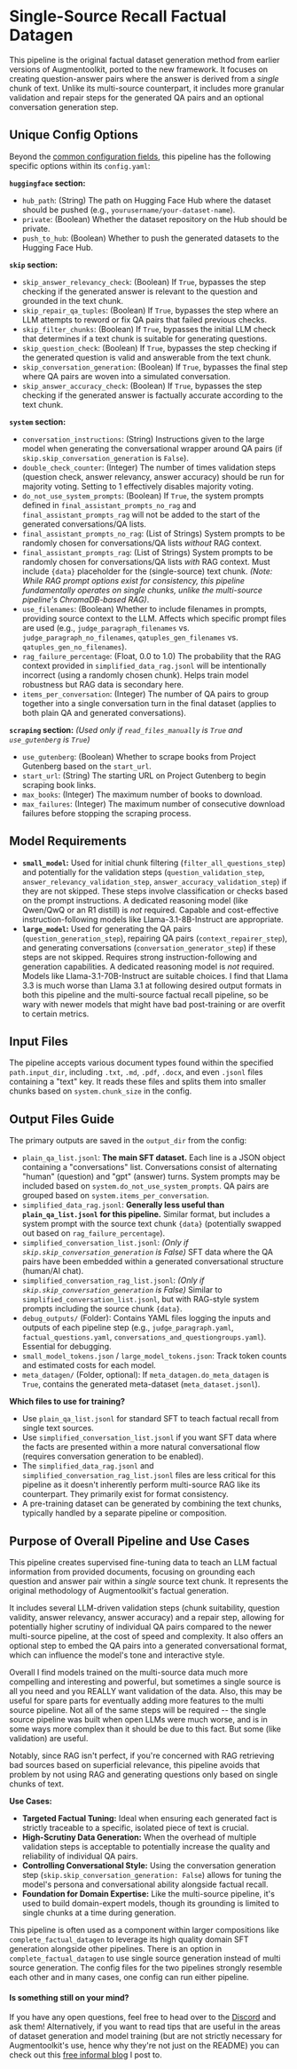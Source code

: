 # Single-Source Recall Factual Datagen

This pipeline is the original factual dataset generation method from earlier versions of Augmentoolkit, ported to the new framework. It focuses on creating question-answer pairs where the answer is derived from a *single* chunk of text. Unlike its multi-source counterpart, it includes more granular validation and repair steps for the generated QA pairs and an optional conversation generation step.

## Unique Config Options

Beyond the [common configuration fields](config_common_fields.md), this pipeline has the following specific options within its `config.yaml`:

**`huggingface` section:**
*   `hub_path`: (String) The path on Hugging Face Hub where the dataset should be pushed (e.g., `yourusername/your-dataset-name`).
*   `private`: (Boolean) Whether the dataset repository on the Hub should be private.
*   `push_to_hub`: (Boolean) Whether to push the generated datasets to the Hugging Face Hub.

**`skip` section:**
*   `skip_answer_relevancy_check`: (Boolean) If `True`, bypasses the step checking if the generated answer is relevant to the question and grounded in the text chunk.
*   `skip_repair_qa_tuples`: (Boolean) If `True`, bypasses the step where an LLM attempts to reword or fix QA pairs that failed previous checks.
*   `skip_filter_chunks`: (Boolean) If `True`, bypasses the initial LLM check that determines if a text chunk is suitable for generating questions.
*   `skip_question_check`: (Boolean) If `True`, bypasses the step checking if the generated question is valid and answerable from the text chunk.
*   `skip_conversation_generation`: (Boolean) If `True`, bypasses the final step where QA pairs are woven into a simulated conversation.
*   `skip_answer_accuracy_check`: (Boolean) If `True`, bypasses the step checking if the generated answer is factually accurate according to the text chunk.

**`system` section:**
*   `conversation_instructions`: (String) Instructions given to the large model when generating the conversational wrapper around QA pairs (if `skip.skip_conversation_generation` is `False`).
*   `double_check_counter`: (Integer) The number of times validation steps (question check, answer relevancy, answer accuracy) should be run for majority voting. Setting to 1 effectively disables majority voting.
*   `do_not_use_system_prompts`: (Boolean) If `True`, the system prompts defined in `final_assistant_prompts_no_rag` and `final_assistant_prompts_rag` will not be added to the start of the generated conversations/QA lists.
*   `final_assistant_prompts_no_rag`: (List of Strings) System prompts to be randomly chosen for conversations/QA lists *without* RAG context.
*   `final_assistant_prompts_rag`: (List of Strings) System prompts to be randomly chosen for conversations/QA lists *with* RAG context. Must include `{data}` placeholder for the (single-source) text chunk. *(Note: While RAG prompt options exist for consistency, this pipeline fundamentally operates on single chunks, unlike the multi-source pipeline's ChromaDB-based RAG)*.
*   `use_filenames`: (Boolean) Whether to include filenames in prompts, providing source context to the LLM. Affects which specific prompt files are used (e.g., `judge_paragraph_filenames` vs. `judge_paragraph_no_filenames`, `qatuples_gen_filenames` vs. `qatuples_gen_no_filenames`).
*   `rag_failure_percentage`: (Float, 0.0 to 1.0) The probability that the RAG context provided in `simplified_data_rag.jsonl` will be intentionally incorrect (using a randomly chosen chunk). Helps train model robustness but RAG data is secondary here.
*   `items_per_conversation`: (Integer) The number of QA pairs to group together into a single conversation turn in the final dataset (applies to both plain QA and generated conversations).

**`scraping` section:** *(Used only if `read_files_manually` is `True` and `use_gutenberg` is `True`)*
*   `use_gutenberg`: (Boolean) Whether to scrape books from Project Gutenberg based on the `start_url`.
*   `start_url`: (String) The starting URL on Project Gutenberg to begin scraping book links.
*   `max_books`: (Integer) The maximum number of books to download.
*   `max_failures`: (Integer) The maximum number of consecutive download failures before stopping the scraping process.

## Model Requirements

*   **`small_model`:** Used for initial chunk filtering (`filter_all_questions_step`) and potentially for the validation steps (`question_validation_step`, `answer_relevancy_validation_step`, `answer_accuracy_validation_step`) if they are not skipped. These steps involve classification or checks based on the prompt instructions. A dedicated reasoning model (like Qwen/QwQ or an R1 distill) is *not* required. Capable and cost-effective instruction-following models like Llama-3.1-8B-Instruct are appropriate.
*   **`large_model`:** Used for generating the QA pairs (`question_generation_step`), repairing QA pairs (`context_repairer_step`), and generating conversations (`conversation_generator_step`) if these steps are not skipped. Requires strong instruction-following and generation capabilities. A dedicated reasoning model is *not* required. Models like Llama-3.1-70B-Instruct are suitable choices. I find that Llama 3.3 is much worse than Llama 3.1 at following desired output formats in both this pipeline and the multi-source factual recall pipeline, so be wary with newer models that might have bad post-training or are overfit to certain metrics.

## Input Files

The pipeline accepts various document types found within the specified `path.input_dir`, including `.txt`, `.md`, `.pdf`, `.docx`, and even `.jsonl` files containing a "text" key. It reads these files and splits them into smaller chunks based on `system.chunk_size` in the config.

## Output Files Guide

The primary outputs are saved in the `output_dir` from the config:

*   `plain_qa_list.jsonl`: **The main SFT dataset.** Each line is a JSON object containing a "conversations" list. Conversations consist of alternating "human" (question) and "gpt" (answer) turns. System prompts may be included based on `system.do_not_use_system_prompts`. QA pairs are grouped based on `system.items_per_conversation`.
*   `simplified_data_rag.jsonl`: **Generally less useful than `plain_qa_list.jsonl` for this pipeline.** Similar format, but includes a system prompt with the source text chunk `{data}` (potentially swapped out based on `rag_failure_percentage`).
*   `simplified_conversation_list.jsonl`: *(Only if `skip.skip_conversation_generation` is False)* SFT data where the QA pairs have been embedded within a generated conversational structure (human/AI chat).
*   `simplified_conversation_rag_list.jsonl`: *(Only if `skip.skip_conversation_generation` is False)* Similar to `simplified_conversation_list.jsonl`, but with RAG-style system prompts including the source chunk `{data}`.
*   `debug_outputs/` (Folder): Contains YAML files logging the inputs and outputs of each pipeline step (e.g., `judge_paragraph.yaml`, `factual_questions.yaml`, `conversations_and_questiongroups.yaml`). Essential for debugging.
*   `small_model_tokens.json` / `large_model_tokens.json`: Track token counts and estimated costs for each model.
*   `meta_datagen/` (Folder, optional): If `meta_datagen.do_meta_datagen` is `True`, contains the generated meta-dataset (`meta_dataset.jsonl`).

**Which files to use for training?**

*   Use `plain_qa_list.jsonl` for standard SFT to teach factual recall from single text sources.
*   Use `simplified_conversation_list.jsonl` if you want SFT data where the facts are presented within a more natural conversational flow (requires conversation generation to be enabled).
*   The `simplified_data_rag.jsonl` and `simplified_conversation_rag_list.jsonl` files are less critical for this pipeline as it doesn't inherently perform multi-source RAG like its counterpart. They primarily exist for format consistency.
*   A pre-training dataset can be generated by combining the text chunks, typically handled by a separate pipeline or composition.

## Purpose of Overall Pipeline and Use Cases

This pipeline creates supervised fine-tuning data to teach an LLM factual information from provided documents, focusing on grounding each question and answer pair within a *single* source text chunk. It represents the original methodology of Augmentoolkit's factual generation.

It includes several LLM-driven validation steps (chunk suitability, question validity, answer relevancy, answer accuracy) and a repair step, allowing for potentially higher scrutiny of individual QA pairs compared to the newer multi-source pipeline, at the cost of speed and complexity. It also offers an optional step to embed the QA pairs into a generated conversational format, which can influence the model's tone and interactive style.

Overall I find models trained on the multi-source data much more compelling and interesting and powerful, but sometimes a single source is all you need and you REALLY want validation of the data. Also, this may be useful for spare parts for eventually adding more features to the multi source pipeline. Not all of the same steps will be required -- the single source pipeline was built when open LLMs were much worse, and is in some ways more complex than it should be due to this fact. But some (like validation) are useful.

Notably, since RAG isn't perfect, if you're concerned with RAG retrieving bad sources based on superficial relevance, this pipeline avoids that problem by not using RAG and generating questions only based on single chunks of text.

**Use Cases:**

*   **Targeted Factual Tuning:** Ideal when ensuring each generated fact is strictly traceable to a specific, isolated piece of text is crucial.
*   **High-Scrutiny Data Generation:** When the overhead of multiple validation steps is acceptable to potentially increase the quality and reliability of individual QA pairs.
*   **Controlling Conversational Style:** Using the conversation generation step (`skip.skip_conversation_generation: False`) allows for tuning the model's persona and conversational ability alongside factual recall.
*   **Foundation for Domain Expertise:** Like the multi-source pipeline, it's used to build domain-expert models, though its grounding is limited to single chunks at a time during generation.

This pipeline is often used as a component within larger compositions like `complete_factual_datagen` to leverage its high quality domain SFT generation alongside other pipelines. There is an option in `complete_factual_datagen` to use single source generation instead of multi source generation. The config files for the two pipelines strongly resemble each other and in many cases, one config can run either pipeline.

#### Is something still on your mind?

If you have any open questions, feel free to head over to the [Discord](https://discord.gg/s6PBfsaVzu) and ask them! Alternatively, if you want to read tips that are useful in the areas of dataset generation and model training (but are not strictly necessary for Augmentoolkit's use, hence why they're not just on the README) you can check out this [free informal blog]((https://promptingweekly.substack.com/)) I post to.